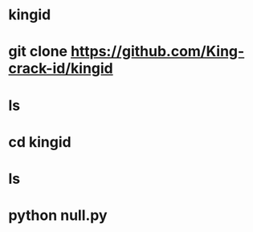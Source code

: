 # kingid
# git clone https://github.com/King-crack-id/kingid
# ls
# cd kingid
# ls
# python null.py
